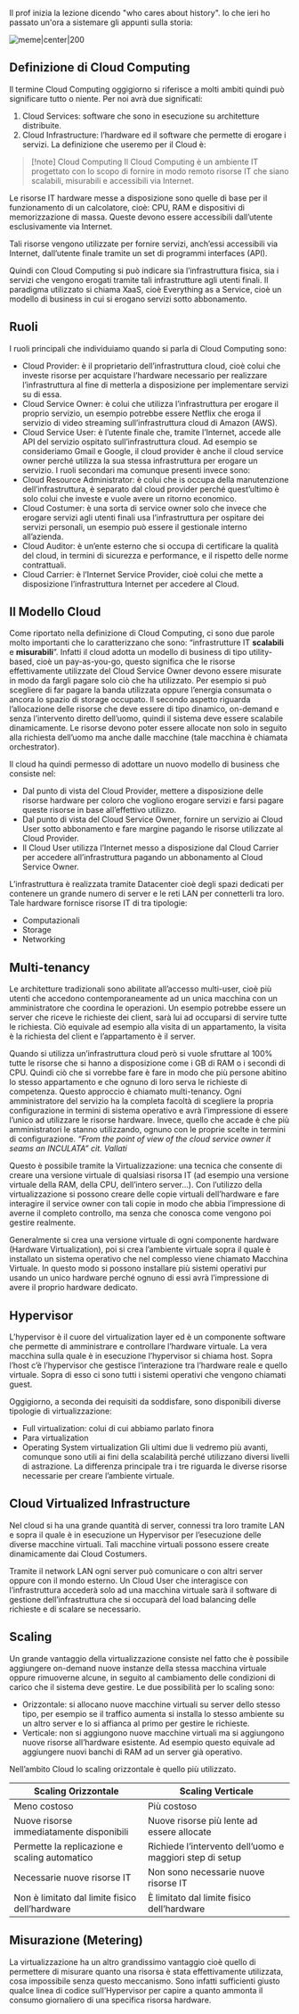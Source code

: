 Il prof inizia la lezione dicendo "who cares about history".
Io che ieri ho passato un'ora a sistemare gli appunti sulla storia:

![meme|center|200](https://i.kym-cdn.com/photos/images/newsfeed/002/621/521/c0f.gif)

## Definizione di Cloud Computing

Il termine Cloud Computing oggigiorno si riferisce a molti ambiti quindi può significare tutto o niente. Per noi avrà due significati:
1. Cloud Services: software che sono in esecuzione su architetture distribuite.
2. Cloud Infrastructure: l’hardware ed il software che permette di erogare i servizi. 
La definizione che useremo per il Cloud è:
> [!note] Cloud Computing
> Il Cloud Computing è un ambiente IT progettato con lo scopo di fornire in modo remoto risorse IT che siano scalabili, misurabili e accessibili via Internet.

Le risorse IT hardware messe a disposizione sono quelle di base per il funzionamento di un calcolatore, cioè: CPU, RAM e dispositivi di memorizzazione di massa. 
Queste devono essere accessibili dall’utente esclusivamente via Internet. 

Tali risorse vengono utilizzate per fornire servizi, anch’essi accessibili via Internet, dall’utente finale tramite un set di programmi interfaces (API). 

Quindi con Cloud Computing si può indicare sia l’infrastruttura fisica, sia i servizi che vengono erogati tramite tali infrastrutture agli utenti finali. 
Il paradigma utilizzato si chiama XaaS, cioè Everything as a Service, cioè un modello di business in cui si erogano servizi sotto abbonamento.

## Ruoli 

I ruoli principali che individuiamo quando si parla di Cloud Computing sono:
- Cloud Provider: è il proprietario dell’infrastruttura cloud, cioè colui che investe risorse per acquistare l’hardware necessario per realizzare l’infrastruttura al fine di metterla a disposizione per implementare servizi su di essa. 
- Cloud Service Owner: è colui che utilizza l’infrastruttura per erogare il proprio servizio, un esempio potrebbe essere Netflix che eroga il servizio di video streaming sull’infrastruttura cloud di Amazon (AWS).
- Cloud Service User: è l’utente finale che, tramite l’Internet, accede alle API del servizio ospitato sull’infrastruttura cloud. 
Ad esempio se consideriamo Gmail e Google, il cloud provider è anche il cloud service owner perché utilizza la sua stessa infrastruttura per erogare un servizio. 
I ruoli secondari ma comunque presenti invece sono:
- Cloud Resource Administrator: è colui che is occupa della manutenzione dell’infrastruttura, è separato dal cloud provider perché quest’ultimo è solo colui che investe e vuole avere un ritorno economico.
- Cloud Costumer: è una sorta di service owner solo che invece che erogare servizi agli utenti finali usa l’infrastruttura per ospitare dei servizi personali, un esempio può essere il gestionale interno all’azienda. 
- Cloud Auditor: è un’ente esterno che si occupa di certificare la qualità del cloud, in termini di sicurezza e performance, e il rispetto delle norme contrattuali.
- Cloud Carrier: è l’Internet Service Provider, cioè colui che mette a disposizione l’infrastruttura Internet per accedere al Cloud. 

## Il Modello Cloud

Come riportato nella definizione di Cloud Computing, ci sono due parole molto importanti che lo caratterizzano che sono: “infrastrutture IT **scalabili** e **misurabili**”. 
Infatti il cloud adotta un modello di business di tipo utility-based, cioè un pay-as-you-go, questo significa che le risorse effettivamente utilizzate del Cloud Service Owner devono essere misurate in modo da fargli pagare solo ciò che ha utilizzato. 
Per esempio si può scegliere di far pagare la banda utilizzata oppure l’energia consumata o ancora lo spazio di storage occupato. 
Il secondo aspetto riguarda l’allocazione delle risorse che deve essere di tipo dinamico, on-demand e senza l’intervento diretto dell’uomo, quindi il sistema deve essere scalabile dinamicamente.
Le risorse devono poter essere allocate non solo in seguito alla richiesta dell’uomo ma anche dalle macchine (tale macchina è chiamata orchestrator).

Il cloud ha quindi permesso di adottare un nuovo modello di business che consiste nel: 
- Dal punto di vista del Cloud Provider, mettere a disposizione delle risorse hardware per coloro che vogliono erogare servizi e farsi pagare queste risorse in base all’effettivo utilizzo.
- Dal punto di vista del Cloud Service Owner, fornire un servizio ai Cloud User sotto abbonamento e fare margine pagando le risorse utilizzate al Cloud Provider. 
- Il Cloud User utilizza l’Internet messo a disposizione dal Cloud Carrier per accedere all’infrastruttura pagando un abbonamento al Cloud Service Owner. 

L’infrastruttura è realizzata tramite Datacenter cioè degli spazi dedicati per contenere un grande numero di server e le reti LAN per connetterli tra loro. Tale hardware fornisce risorse IT di tra tipologie: 
- Computazionali
- Storage
- Networking

## Multi-tenancy

Le architetture tradizionali sono abilitate all’accesso multi-user, cioè più utenti che accedono contemporaneamente ad un unica macchina con un amministratore che coordina le operazioni. 
Un esempio potrebbe essere un server che riceve le richieste dei client, sarà lui ad occuparsi di servire tutte le richiesta. Ciò equivale ad esempio alla visita di un appartamento, la visita è la richiesta del client e l’appartamento è il server. 

Quando si utilizza un’infrastruttura cloud però si vuole sfruttare al 100% tutte le risorse che si hanno a disposizione come i GB di RAM o i secondi di CPU. 
Quindi ciò che si vorrebbe fare è fare in modo che più persone abitino lo stesso appartamento e che ognuno di loro serva le richieste di competenza. 
Questo approccio è chiamato multi-tenancy.
Ogni amministratore del servizio ha la completa facoltà di scegliere la propria configurazione in termini di sistema operativo e avrà l’impressione di essere l’unico ad utilizzare le risorse hardware. Invece, quello che accade è che più amministratori le stanno utilizzando, ognuno con le proprie scelte in termini di configurazione. 
*“From the point of view of the cloud service owner it seams an INCULATA” cit. Vallati*

Questo è possibile tramite la Virtualizzazione: una tecnica che consente di creare una versione virtuale di qualsiasi risorsa IT (ad esempio una versione virtuale della RAM, della CPU, dell’intero server…).
Con l’utilizzo della virtualizzazione si possono creare delle copie virtuali dell’hardware e fare interagire il service owner con tali copie in modo che abbia l’impressione di averne il completo controllo, ma senza che conosca come vengono poi gestire realmente. 

Generalmente si crea una versione virtuale di ogni componente hardware (Hardware Virtualization), poi si crea l’ambiente virtuale sopra il quale è installato un sistema operativo che nel complesso viene chiamato Macchina Virtuale. 
In questo modo si possono installare più sistemi operativi pur usando un unico hardware perché ognuno di essi avrà l’impressione di avere il proprio hardware dedicato. 

## Hypervisor

L’hypervisor è il cuore del virtualization layer ed è un componente software che permette di amministrare e controllare l’hardware virtuale. 
La vera macchina sulla quale è in esecuzione l’hypervisor si chiama host. Sopra l’host c’è l’hypervisor che gestisce l’interazione tra l’hardware reale e quello virtuale. Sopra di esso ci sono tutti i sistemi operativi che vengono chiamati guest. 

Oggigiorno, a seconda dei requisiti da soddisfare, sono disponibili diverse tipologie di virtualizzazione: 
- Full virtualization: colui di cui abbiamo parlato finora
- Para virtualization
- Operating System virtualization
Gli ultimi due li vedremo più avanti, comunque sono utili ai fini della scalabilità perché utilizzano diversi livelli di astrazione. 
La differenza principale tra i tre riguarda le diverse risorse necessarie per creare l’ambiente virtuale. 

## Cloud Virtualized Infrastructure

Nel cloud si ha una grande quantità di server, connessi tra loro tramite LAN e sopra il quale è in esecuzione un Hypervisor per l’esecuzione delle diverse macchine virtuali. 
Tali macchine virtuali possono essere create dinamicamente dai Cloud Costumers. 

Tramite il network LAN ogni server può comunicare o con altri server oppure con il mondo esterno. Un Cloud User che interagisce con l’infrastruttura accederà solo ad una macchina virtuale sarà il software di gestione dell’infrastruttura che si occuparà del load balancing delle richieste e di scalare se necessario. 

## Scaling 

 Un grande vantaggio della virtualizzazione consiste nel fatto che è possibile aggiungere on-demand nuove instanze della stessa macchina virtuale oppure rimuoverne alcune, in seguito al cambiamento delle condizioni di carico che il sistema deve gestire.
 Le due possibilità per lo scaling sono:
 - Orizzontale: si allocano nuove macchine virtuali su server dello stesso tipo, per esempio se il traffico aumenta si installa lo stesso ambiente su un altro server e lo si affianca al primo per gestire le richieste. 
 - Verticale: non si aggiungono nuove macchine virtuali ma si aggiungono nuove risorse all’hardware esistente. Ad esempio questo equivale ad aggiungere nuovi banchi di RAM ad un server già operativo.

Nell’ambito Cloud lo scaling orizzontale è quello più utilizzato.

| Scaling Orizzontale                            | Scaling Verticale                                        |
| ---------------------------------------------- | -------------------------------------------------------- |
| Meno costoso                                   | Più costoso                                              |
| Nuove risorse immediatamente disponibili       | Nuove risorse più lente ad essere allocate               |
| Permette la replicazione e scaling automatico  | Richiede l’intervento dell’uomo e maggiori step di setup |
| Necessarie nuove risorse IT                    | Non sono necessarie nuove risorse IT                     |
| Non è limitato dal limite fisico dell’hardware | È limitato dal limite fisico dell’hardware                                                         |

## Misurazione (Metering)

La virtualizzazione ha un altro grandissimo vantaggio cioè quello di permettere di misurare quanto una risorsa è stata effettivamente utilizzata, cosa impossibile senza questo meccanismo.
Sono infatti sufficienti giusto qualce linea di codice sull’Hypervisor per capire a quanto ammonta il consumo giornaliero di una specifica risorsa hardware.